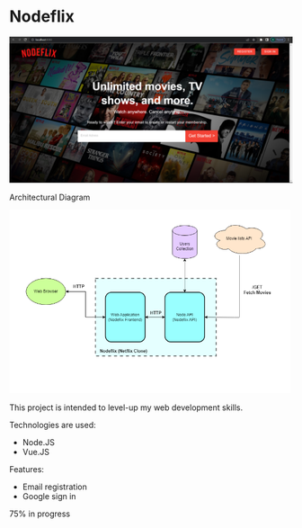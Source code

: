 # Nodeflix

![alt text](https://github.com/wibawaarif/Nodeflix/blob/main/Homepage.png)

Architectural Diagram

<img src="https://github.com/wibawaarif/Nodeflix/blob/main/Nodeflix-Architectural-Diagram.png" width="500" />

This project is intended to level-up my web development skills.

Technologies are used: 
  - Node.JS
  - Vue.JS

Features:
  - Email registration
  - Google sign in
  
  75% in progress
